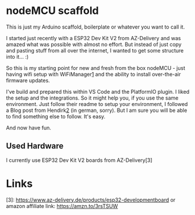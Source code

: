 # nodeMCU scaffold 
This is just my Arduino scaffold, boilerplate or whatever you want to call it.

I started just recently with a ESP32 Dev Kit V2 from AZ-Delivery and was amazed what was possible with almost no effort. But instead of just copy and pasting stuff from all over the internet, I wanted to get some structure into it... :)

So this is my starting point for new and fresh from the box nodeMCU - just having wifi setup with WiFiManager[1] and the ability to install over-the-air firmware updates.

I've build and prepared this within VS Code and the PlatformIO plugin. I liked the setup and the integrations. So it might help you, if you use the same environment. Just follow their readme to setup your environment, I followed a Blog post from Hendirk[2] (in german, sorry). But I am sure you will be able to find something else to follow. It's easy.

And now have fun.

## Used Hardware
I currently use ESP32 Dev Kit V2 boards from AZ-Delivery[3]
# Links
[1]: https://github.com/tzapu/WiFiManager
[2]: https://devdrik.de/arduino-in-vs-code/
[3]: https://www.az-delivery.de/products/esp32-developmentboard or amazon affiliate link: https://amzn.to/3rsTSUW
